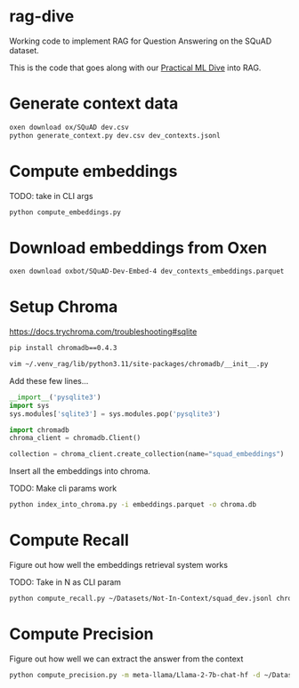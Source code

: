 # rag-dive

Working code to implement RAG for Question Answering on the SQuAD dataset.

This is the code that goes along with our [Practical ML Dive](https://lu.ma/practicalml)
into RAG.

# Generate context data

```bash
oxen download ox/SQuAD dev.csv
python generate_context.py dev.csv dev_contexts.jsonl
```

# Compute embeddings

TODO: take in CLI args

```bash
python compute_embeddings.py
```

# Download embeddings from Oxen

```bash
oxen download oxbot/SQuAD-Dev-Embed-4 dev_contexts_embeddings.parquet
```

# Setup Chroma

https://docs.trychroma.com/troubleshooting#sqlite

```bash
pip install chromadb==0.4.3
```

```bash
vim ~/.venv_rag/lib/python3.11/site-packages/chromadb/__init__.py
```

Add these few lines...

```python
__import__('pysqlite3')
import sys
sys.modules['sqlite3'] = sys.modules.pop('pysqlite3')
```


```python
import chromadb
chroma_client = chromadb.Client()

collection = chroma_client.create_collection(name="squad_embeddings")
```

Insert all the embeddings into chroma.

TODO: Make cli params work

```bash
python index_into_chroma.py -i embeddings.parquet -o chroma.db
```

# Compute Recall

Figure out how well the embeddings retrieval system works

TODO: Take in N as CLI param

```bash
python compute_recall.py ~/Datasets/Not-In-Context/squad_dev.jsonl chroma-dev.db results.jsonl
```

# Compute Precision

Figure out how well we can extract the answer from the context

```bash
python compute_precision.py -m meta-llama/Llama-2-7b-chat-hf -d ~/Datasets/SQuAD-Context/experiments/dev-recall-3.jsonl -o ~/Datasets/SQuAD-Context/experiments/dev-llama-recall-3-precision-3-shot.jsonl -n 3
```